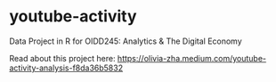 # youtube-activity

Data Project in R for OIDD245: Analytics & The Digital Economy

Read about this project here: https://olivia-zha.medium.com/youtube-activity-analysis-f8da36b5832
